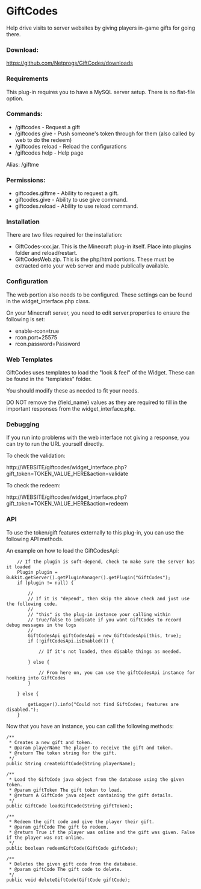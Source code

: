 GiftCodes
=========

Help drive visits to server websites by giving players in-game gifts for going there.


### Download:

https://github.com/Netprogs/GiftCodes/downloads


### Requirements

This plug-in requires you to have a MySQL server setup. There is no flat-file option.


### Commands:

* /giftcodes    	 		- Request a gift
* /giftcodes give <token>		- Push someone's token through for them (also called by web to do the redeem)
* /giftcodes reload 			- Reload the configurations
* /giftcodes help 			- Help page

Alias: /giftme


### Permissions:

* giftcodes.giftme	- Ability to request a gift.
* giftcodes.give		- Ability to use give command.
* giftcodes.reload	- Ability to use reload command.


### Installation

There are two files required for the installation:

* GiftCodes-xxx.jar. This is the Minecraft plug-in itself. Place into plugins folder and reload/restart.
* GiftCodesWeb.zip. This is the php/html portions. These must be extracted onto your web server and made publically available.


### Configuration

The web portion also needs to be configured. These settings can be found in the widget_interface.php class.

On your Minecraft server, you need to edit server.properties to ensure the following is set:

* enable-rcon=true
* rcon.port=25575
* rcon.password=Password


### Web Templates

GiftCodes uses templates to load the "look & feel" of the Widget. These can be found in the "templates" folder.

You should modify these as needed to fit your needs. 

DO NOT remove the {field_name} values as they are required to fill in the important responses from the widget_interface.php.


### Debugging

If you run into problems with the web interface not giving a response, you can try to run the URL yourself directly.

To check the validation:

http://WEBSITE/giftcodes/widget_interface.php?gift_token=TOKEN_VALUE_HERE&action=validate

To check the redeem:

http://WEBSITE/giftcodes/widget_interface.php?gift_token=TOKEN_VALUE_HERE&action=redeem


### API

To use the token/gift features externally to this plug-in, you can use the following API methods.

An example on how to load the GiftCodesApi:

        // If the plugin is soft-depend, check to make sure the server has it loaded
        Plugin plugin = Bukkit.getServer().getPluginManager().getPlugin("GiftCodes");
        if (plugin != null) {

            //
            // If it is "depend", then skip the above check and just use the following code.
            //
            // "this" is the plug-in instance your calling within
            // true/false to indicate if you want GiftCodes to record debug messages in the logs
            //
            GiftCodesApi giftCodesApi = new GiftCodesApi(this, true);
            if (!giftCodesApi.isEnabled()) {

                // If it's not loaded, then disable things as needed.

            } else {
            
                // From here on, you can use the giftCodesApi instance for hooking into GiftCodes
            }

        } else {

            getLogger().info("Could not find GiftCodes; features are disabled.");
        }


Now that you have an instance, you can call the following methods:

    /**
     * Creates a new gift and token.
     * @param playerName The player to receive the gift and token.
     * @return The token string for the gift.
     */
    public String createGiftCode(String playerName);

    /**
     * Load the GiftCode java object from the database using the given token.
     * @param giftToken The gift token to load.
     * @return A GiftCode java object containing the gift details.
     */
    public GiftCode loadGiftCode(String giftToken);

    /**
     * Redeem the gift code and give the player their gift.
     * @param giftCode The gift to redeem.
     * @return True if the player was online and the gift was given. False if the player was not online.
     */
    public boolean redeemGiftCode(GiftCode giftCode);

    /**
     * Deletes the given gift code from the database.
     * @param giftCode The gift code to delete.
     */
    public void deleteGiftCode(GiftCode giftCode);
        
